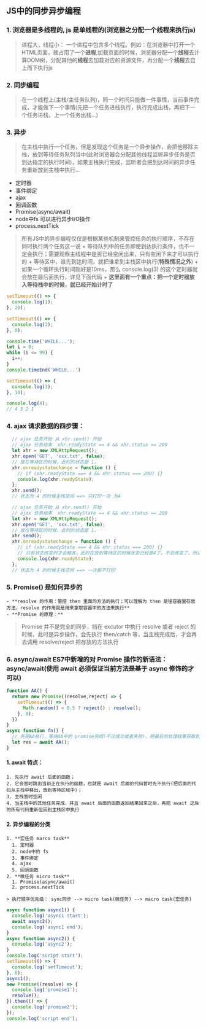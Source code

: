 ## JS中的同步异步编程

  ### 1. 浏览器是多线程的, js 是单线程的(浏览器之分配一个线程来执行js)
  > 进程大，线程小： 一个进程中包含多个线程。例如：在浏览器中打开一个HTML页面，就占用了一个**进程**,加载页面的时候，浏览器分配一个**线程**去计算DOM树，分配其他的**线程**去加载对应的资源文件，再分配一个**线程**去自上而下执行js

  ### 2. 同步编程
  > 在一个线程上(主栈/主任务队列)，同一个时间只能做一件事情，当前事件完成，才能做下一个事情(先把一个任务进栈执行，执行完成出栈，再把下一个任务进栈，上一个任务出栈...)

  ### 3. 异步
  > 在主栈中执行一个任务，但是发现这个任务是一个异步操作，会把他移除主栈，放到等待任务队列当中(此时浏览器会分配其他线程监听异步任务是否到达指定的执行时间)，如果主栈执行完成，监听者会把到达时间的异步任务重新放到主栈中执行...
  + 定时器
  + 事件绑定
  + ajax
  + 回调函数
  + Promise(async/await)
  + node中fs 可以进行异步I/O操作
  + process.nextTick
  > 所有JS中的异步编程仅仅是根据某些机制来管控任务的执行顺序，不存在同时执行两个任务这一说
    + 等待队列中的任务即使到达执行条件，也不一定会执行；需要观察主线程中是否已经空闲出来，只有空闲下来才可以执行的
    + 等待区中，谁先到达时间，就把谁拿到主栈区中执行(**特殊情况之外**)
    + 如果一个循环执行时间刚好是10ms，那么 console.log(3) 的这个定时器就会放在最后面执行，详见下面代码
    + **这里面有一个重点：把一个定时器放入等待栈中的时候，就已经开始计时了**
  ```javaScript
  setTimeout(() => {
    console.log(1);
  }, 20);

  setTimeout(() => {
    console.log(2);
  }, 0);

  console.time('WHILE...');
  let i = 0;
  while (i <= 99) {
    i++;
  }
  console.timeEnd('WHILE...')

  setTimeout(() => {
    console.log(3);
  }, 10);

  console.log(4);
  // 4 3 2 1
  ```
  ### 4. ajax 请求数据的四步骤：
  ```javaScript
    // ajax 任务开始 从 xhr.send() 开始
    // ajax 任务结束  xhr.readyState == 4 && xhr.status == 200
    let xhr = new XMLHttpRequest();
    xhr.open('GET', 'xxx.txt', false);
    // 放在等待区的时候，此时的状态是 1，
    xhr.onreadystatechange = function () {
      // if (xhr.readyState === 4 && xhr.status === 200) {}
      console.log(xhr.readyState);
    };
    xhr.send();
    // 状态为 4 的时候主栈空闲 ==> 只打印一次 为4
  ```
  ```javaScript
    // ajax 任务开始 从 xhr.send() 开始
    // ajax 任务结束  xhr.readyState == 4 && xhr.status == 200
    let xhr = new XMLHttpRequest();
    xhr.open('GET', 'xxx.txt', false);
    // 放在等待区的时候，此时的状态是 1，
    xhr.send();
    xhr.onreadystatechange = function () {
      // if (xhr.readyState === 4 && xhr.status === 200) {}
      // 只有状态改变时才会触发，此时在放到等待区的时候状态已经是4了，不会改变了，所以不会执行这个方法...
      console.log(xhr.readyState);
    };
    // 状态为 4 的时候主栈空闲 ==> 一次都不打印
  ```
  ### 5. Promise() 是如何异步的
    - **resolve 的作用：管控 then 里面的方法的执行；可以理解为 then 是往容器里存放方法，resolve 的作用就是用来拿取容器中的方法来执行**
    - **Promise 的原理：**
  > Promise 并不是完全的同步，挡在 excutor 中执行 resolve 或者 reject 的时候，此时是异步操作，会先执行 then/catch 等，当主栈完成后，才会再去调用 resolve/reject 把存放的方法执行

  ### 6. async/await ES7中新增的对 Promise 操作的新语法：async/await(使用 await 必须保证当前方法是基于 async 修饰的才可以)
  ```javaScript
  function AA() {
    return new Promise((resolve,reject) => {
      setTimeout(() => {
        Math.random() < 0.5 ? reject() : resolve();
      }, 0);
    })
  }
  async function fn() {
    // 先把AA执行，等待AA中的 promise完成(不论成功或者失败)，把最后的处理结果获取到之后赋值给 res，拿到后在执行后面的代码
    let res = await AA();
  }
  ```
  #### 1. await 特点：
    1. 先执行 await 后面的函数；
    2. 它会暂时跳出当前正在执行的函数，也就是 await 后面的代码暂时先不执行(把后面的代码从主栈中移出，放到等待区域中)；
    3. 主栈暂时空闲
    4. 当主栈中的其他任务完成，并且 await 后面的函数返回结果回来之后，再把 await 之后的所有代码重新但回到主栈区中执行

  #### 2. 异步编程的分类
    1. **宏任务 marco task**
      1. 定时器
      2. node中的 fs
      3. 事件绑定
      4. ajax
      5. 回调函数
    2. **微任务 micro task**
      1. Promise(async/await)
      2. process.nextTick

    > 执行顺序优先级： sync同步 --> micro task(微任务) --> macro task(宏任务)

  ```javaScript
  async function async1() {
    console.log('async1 start');
    await async2();
    console.log('async1 end');
  }
  async function async2() {
    console.log('async2');
  }
  console.log('script start');
  setTimeout(() => {
    console.log('setTimeout');
  }, 0);
  async1();
  new Promise((resolve) => {
    console.log('promise1');
    resolve();
  }).then(() => {
    console.log('promise2');
  });
  console.log('script end');
  ```
